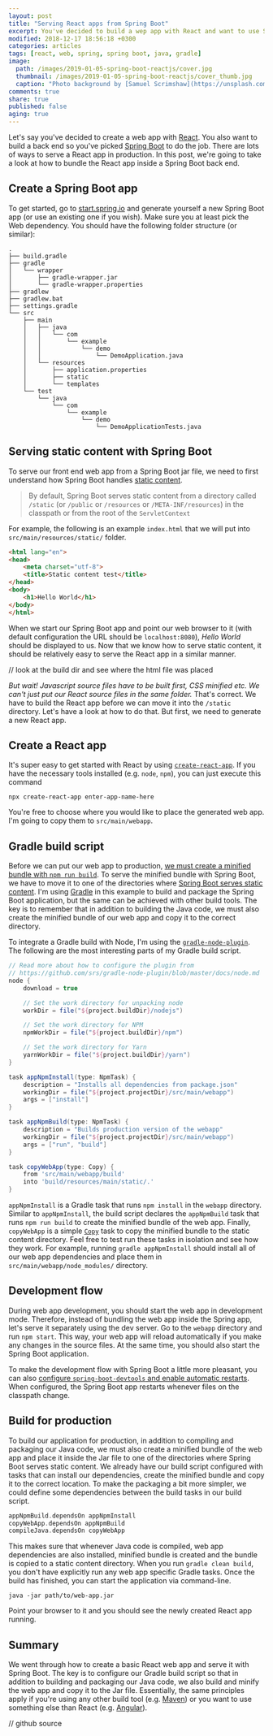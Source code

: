 ```yaml
---
layout: post
title: "Serving React apps from Spring Boot"
excerpt: You've decided to build a wep app with React and want to use Spring Boot for the back end. This post will show you how to serve a React app from Spring Boot.
modified: 2018-12-17 18:56:18 +0300
categories: articles
tags: [react, web, spring, spring boot, java, gradle]
image:
  path: /images/2019-01-05-spring-boot-reactjs/cover.jpg
  thumbnail: /images/2019-01-05-spring-boot-reactjs/cover_thumb.jpg
  caption: "Photo background by [Samuel Scrimshaw](https://unsplash.com/photos/fkS-me35j7I)"
comments: true
share: true
published: false
aging: true
---
```


Let's say you've decided to create a web app with [React](https://reactjs.org/ "A JavaScript library for building user interfaces").
You also want to build a back end so you've picked [Spring Boot](https://github.com/spring-projects/spring-boot) to do the job.
There are lots of ways to serve a React app in production.
In this post, we're going to take a look at how to bundle the React app inside a Spring Boot back end.

## Create a Spring Boot app

To get started, go to [start.spring.io](https://start.spring.io/ "Spring Initializr") and generate yourself a new Spring Boot app (or use an existing one if you wish).
Make sure you at least pick the Web dependency.
You should have the following folder structure (or similar):

```
.
├── build.gradle
├── gradle
│   └── wrapper
│       ├── gradle-wrapper.jar
│       └── gradle-wrapper.properties
├── gradlew
├── gradlew.bat
├── settings.gradle
└── src
    ├── main
    │   ├── java
    │   │   └── com
    │   │       └── example
    │   │           └── demo
    │   │               └── DemoApplication.java
    │   └── resources
    │       ├── application.properties
    │       ├── static
    │       └── templates
    └── test
        └── java
            └── com
                └── example
                    └── demo
                        └── DemoApplicationTests.java
```

## Serving static content with Spring Boot

To serve our front end web app from a Spring Boot jar file, we need to first understand how Spring Boot handles [static content](https://docs.spring.io/spring-boot/docs/current/reference/html/boot-features-developing-web-applications.html#boot-features-spring-mvc-static-content).

> By default, Spring Boot serves static content from a directory called `/static` (or `/public` or `/resources` or `/META-INF/resources`) in the classpath or from the root of the `ServletContext`

For example, the following is an example `index.html` that we will put into `src/main/resources/static/` folder.

```html
<html lang="en">
<head>
    <meta charset="utf-8">
    <title>Static content test</title>
</head>
<body>
    <h1>Hello World</h1>
</body>
</html>
```

When we start our Spring Boot app and point our web browser to it (with default configuration the URL should be `localhost:8080`), *Hello World* should be displayed to us.
Now that we know how to serve static content, it should be relatively easy to serve the React app in a similar manner.

// look at the build dir and see where the html file was placed

*But wait! Javascript source files have to be built first, CSS minified etc. We can't just put our React source files in the same folder.*
That's correct.
We have to build the React app before we can move it into the `/static` directory.
Let's have a look at how to do that.
But first, we need to generate a new React app.

## Create a React app

It's super easy to get started with React by using [`create-react-app`](https://facebook.github.io/create-react-app/ "Create React App").
If you have the necessary tools installed (e.g. `node`, `npm`), you can just execute this command

```
npx create-react-app enter-app-name-here
```

You're free to choose where you would like to place the generated web app.
I'm going to copy them to `src/main/webapp`.

## Gradle build script

Before we can put our web app to production, [we must create a minified bundle with `npm run build`](https://github.com/facebook/create-react-app#quick-overview "Create React App Quick Overview").
To serve the minified bundle with Spring Boot, we have to move it to one of the directories where [Spring Boot serves static content](https://docs.spring.io/spring-boot/docs/current/reference/html/boot-features-developing-web-applications.html#boot-features-spring-mvc-static-content).
I'm using [Gradle](https://gradle.org/ "Gradle Build Tool") in this example to build and package the Spring Boot application, but the same can be achieved with other build tools.
The key is to remember that in addition to building the Java code, we must also create the minified bundle of our web app and copy it to the correct directory.

To integrate a Gradle build with Node, I'm using the [`gradle-node-plugin`](https://github.com/srs/gradle-node-plugin "Gradle plugin for integrating NodeJS in your build").
The following are the most interesting parts of my Gradle build script.

```groovy
// Read more about how to configure the plugin from
// https://github.com/srs/gradle-node-plugin/blob/master/docs/node.md
node {
    download = true

    // Set the work directory for unpacking node
    workDir = file("${project.buildDir}/nodejs")

    // Set the work directory for NPM
    npmWorkDir = file("${project.buildDir}/npm")

    // Set the work directory for Yarn
    yarnWorkDir = file("${project.buildDir}/yarn")
}

task appNpmInstall(type: NpmTask) {
    description = "Installs all dependencies from package.json"
    workingDir = file("${project.projectDir}/src/main/webapp")
    args = ["install"]
}

task appNpmBuild(type: NpmTask) {
    description = "Builds production version of the webapp"
    workingDir = file("${project.projectDir}/src/main/webapp")
    args = ["run", "build"]
}

task copyWebApp(type: Copy) {
    from 'src/main/webapp/build'
    into 'build/resources/main/static/.'
}
```

`appNpmInstall` is a Gradle task that runs `npm install` in the `webapp` directory.
Similar to `appNpmInstall`, the build script declares the `appNpmBuild` task that runs `npm run build` to create the minified bundle of the web app.
Finally, `copyWebApp` is a simple [`Copy`](https://docs.gradle.org/current/dsl/org.gradle.api.tasks.Copy.html) task to copy the minified bundle to the static content directory.
Feel free to test run these tasks in isolation and see how they work.
For example, running `gradle appNpmInstall` should install all of our web app dependencies and place them in `src/main/webapp/node_modules/` directory.

## Development flow

During web app development, you should start the web app in development mode.
Therefore, instead of bundling the web app inside the Spring app, let's serve it separately using the dev server.
Go to the `webapp` directory and run `npm start`.
This way, your web app will reload automatically if you make any changes in the source files.
At the same time, you should also start the Spring Boot application.

To make the development flow with Spring Boot a little more pleasant, you can also [configure `spring-boot-devtools` and enable automatic restarts](https://docs.spring.io/spring-boot/docs/current/reference/html/using-boot-devtools.html#using-boot-devtools-restart "Automatic Restart").
When configured, the Spring Boot app restarts whenever files on the classpath change.

## Build for production

To build our application for production, in addition to compiling and packaging our Java code, we must also create a minified bundle of the web app and place it inside the Jar file to one of the directories where Spring Boot serves static content.
We already have our build script configured with tasks that can install our dependencies, create the minified bundle and copy it to the correct location.
To make the packaging a bit more simpler, we could define some dependencies between the build tasks in our build script.

```groovy
appNpmBuild.dependsOn appNpmInstall
copyWebApp.dependsOn appNpmBuild
compileJava.dependsOn copyWebApp
```

This makes sure that whenever Java code is compiled, web app dependencies are also installed, minified bundle is created and the bundle is copied to a static content directory.
When you run `gradle clean build`, you don't have explicitly run any web app specific Gradle tasks.
Once the build has finished, you can start the application via command-line.

```
java -jar path/to/web-app.jar
```

Point your browser to it and you should see the newly created React app running.

## Summary

We went through how to create a basic React web app and serve it with Spring Boot.
The key is to configure our Gradle build script so that in addition to building and packaging our Java code, we also build and minify the web app and copy it to the Jar file.
Essentially, the same principles apply if you're using any other build tool (e.g. [Maven](https://maven.apache.org/)) or you want to use something else than React (e.g. [Angular](https://angular.io/)).

// github source
